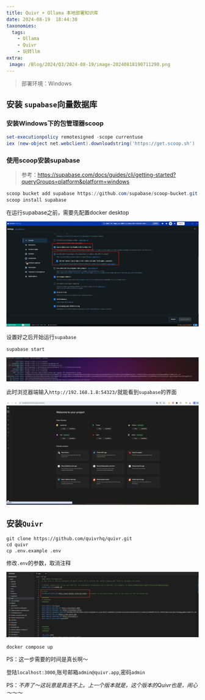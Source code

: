 ```yaml
---
title: Quivr + Ollama 本地部署知识库
date: 2024-08-19  18:44:30 
taxonomies:
  tags:
    - Ollama
    - Quivr
    - 玩转llm
extra:
 image: /Blog/2024/Q3/2024-08-19/image-20240818190711290.png
---
```


> 部署环境：Windows

## 安装 `supabase`向量数据库

### 安装Windows下的包管理器scoop

```powershell
set-executionpolicy remotesigned -scope currentuse
iex (new-object net.webclient).downloadstring('https://get.scoop.sh')
```

### 使用scoop安装supabase

> 参考：https://supabase.com/docs/guides/cli/getting-started?queryGroups=platform&platform=windows

```powershell
scoop bucket add supabase https://github.com/supabase/scoop-bucket.git
scoop install supabase
```

在运行supabase之前，需要先配置docker desktop

![image-20240818190049174](image-20240818190049174.png)

设置好之后开始运行`supabase`

```
supabase start
```

![image-20240818190425901](image-20240818190425901.png)

此时浏览器端输入`http://192.168.1.8:54323/`就能看到`supabase`的界面

![image-20240818190711290](image-20240818190711290.png)



## 安装`Quivr`

```
git clone https://github.com/quivrhq/quivr.git 
cd quivr
cp .env.example .env
```

修改`.env`的参数，取消注释

![image-20240818190956726](image-20240818190956726.png)

```
docker compose up
```

PS：这一步需要的时间是真长啊～

登陆`localhost:3000`,账号邮箱`admin@quivr.app`,密码`admin`



PS：*不弄了～这玩意是真连不上。上一个版本就是，这个版本的Quivr也是，闹心～～～*





